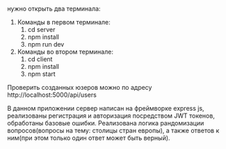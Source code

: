 нужно открыть два терминала:
1) Команды в первом терминале:
    1. cd server
    2. npm install
    3. npm run dev
2) Команды во втором терминале:
    1. cd client
    2. npm install
    3. npm start

Проверить созданных юзеров можно по адресу http://localhost:5000/api/users

В данном приложении сервер написан на фреймворке express js, реализованы регистрация и авторизация посредством JWT токенов, обработаны базовые ошибки.
Реализована логика рандомизации вопросов(вопросы на тему: столицы стран европы), а также ответов к ним(при этом только один ответ может быть верный).
